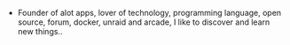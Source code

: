 - Founder of alot apps, lover of technology, programming language, open source, forum, docker, unraid and arcade, I like to discover and learn new things..
  <br>





























































































































































































































































































